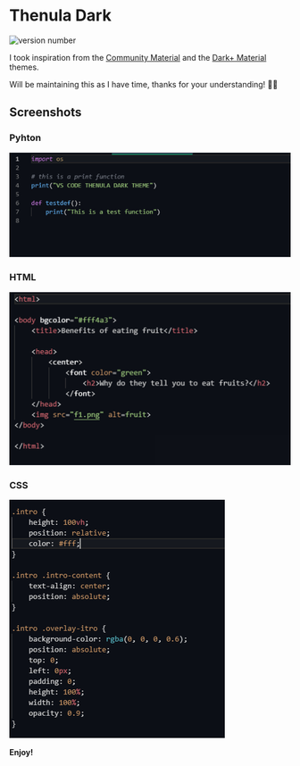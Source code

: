 # Thenula Dark

![version number](https://vsmarketplacebadge.apphb.com/version/codercoder.codercoder-dark-theme.svg)


I took inspiration from the [Community Material](pythone) and the [Dark+ Material](https://marketplace.visualstudio.com/items?itemName=vangware.dark-plus-material) themes.


Will be maintaining this as I have time, thanks for your understanding! 🙏🏽

## Screenshots
### Pyhton

![Python screenshot](https://raw.githubusercontent.com/Thenula-Dewmith/Thenula-Dark-Theme/main/Thenula-Dewmith-Dark-Theme-python.png)

### HTML

![Html screenshot](https://raw.githubusercontent.com/Thenula-Dewmith/Thenula-Dark-Theme/main/Thenula-Dewmith-Dark-Theme-HTML.png)

### CSS

![css screenshot](https://raw.githubusercontent.com/Thenula-Dewmith/Thenula-Dark-Theme/main/Thenula-Dewmith-Dark-Theme-CSS.png)


**Enjoy!**